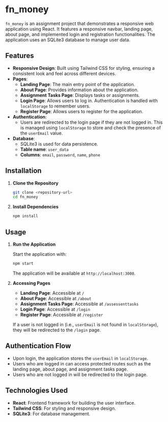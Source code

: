# fn_money

`fn_money` is an assignment project that demonstrates a responsive web application using React. It features a responsive navbar, landing page, about page, and implemented login and registration functionalities. The application uses an SQLite3 database to manage user data.

## Features

- **Responsive Design**: Built using Tailwind CSS for styling, ensuring a consistent look and feel across different devices.
- **Pages**:
  - **Landing Page**: The main entry point of the application.
  - **About Page**: Provides information about the application.
  - **Assignment Tasks Page**: Displays tasks or assignments.
  - **Login Page**: Allows users to log in. Authentication is handled with `localStorage` to remember users.
  - **Register Page**: Allows users to register for the application.
- **Authentication**:
  - Users are redirected to the login page if they are not logged in. This is managed using `localStorage` to store and check the presence of the `userEmail` value.
- **Database**:
  - SQLite3 is used for data persistence.
  - **Table name**: `user_data`
  - **Columns**: `email`, `password`, `name`, `phone`

## Installation

1. **Clone the Repository**

    ```bash
    git clone <repository-url>
    cd fn_money
    ```

2. **Install Dependencies**

    ```bash
    npm install
    ```

## Usage

1. **Run the Application**

    Start the application with:

    ```bash
    npm start
    ```

    The application will be available at `http://localhost:3000`.

2. **Accessing Pages**
    - **Landing Page**: Accessible at `/`
    - **About Page**: Accessible at `/about`
    - **Assignment Tasks Page**: Accessible at `/assessenttasks`
    - **Login Page**: Accessible at `/login`
    - **Register Page**: Accessible at `/register`

    If a user is not logged in (i.e., `userEmail` is not found in `localStorage`), they will be redirected to the `/login` page.

## Authentication Flow

- Upon login, the application stores the `userEmail` in `localStorage`.
- Users who are logged in can access protected routes such as the landing page, about page, and assignment tasks page.
- Users who are not logged in will be redirected to the login page.

## Technologies Used

- **React**: Frontend framework for building the user interface.
- **Tailwind CSS**: For styling and responsive design.
- **SQLite3**: For database management.
